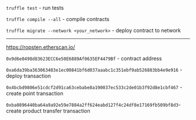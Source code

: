 `truffle test` - run tests

`truffle compile --all` - compile contracts

`truffle migrate --network <your_network>` - deploy contract to network

___

https://ropsten.etherscan.io/

`0x9d6e0498d83623ECC6e50E6889Af0635EF4479Bf` - contract address

`0xa6da39ba363063483e1ec00841bf6d037aaabc1c351ebf9ab526883bb4e9e916` - deploy transaction

`0x4bcbd9806e51cdcf2d91ca63cebabe8a190037ec533c2de01b3f92d8e1cbf467` - create point transaction

`0xba0896440ba64a9a92e59e7884a2ff624eabd127f4c24df8e17169fb509bf8d3`- create product transfer transaction
